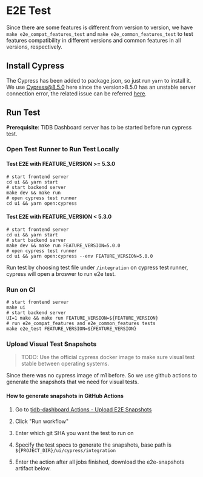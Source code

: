 # E2E Test

Since there are some features is different from version to version, we have `make e2e_compat_features_test` and `make e2e_common_features_test` to test features compatibility in different versions and common features in all versions, respectively.

## Install Cypress

The Cypress has been added to package.json, so just run `yarn` to install it. We use Cypress@8.5.0 here since the version>8.5.0 has an unstable server connection error, the related issue can be referred [here](https://github.com/cypress-io/cypress/issues/18464).

## Run Test

**Prerequisite**: TiDB Dashboard server has to be started before run cypress test.

### Open Test Runner to Run Test Locally

#### Test E2E with FEATURE_VERSION >= 5.3.0

```shell
# start frontend server
cd ui && yarn start
# start backend server
make dev && make run
# open cypress test runner
cd ui && yarn open:cypress
```

#### Test E2E with FEATURE_VERSION < 5.3.0

```shell
# start frontend server
cd ui && yarn start
# start backend server
make dev && make run FEATURE_VERSION=5.0.0
# open cypress test runner
cd ui && yarn open:cypress --env FEATURE_VERSION=5.0.0
```

Run test by choosing test file under `/integration` on cypress test runner, cypress will open a broswer to run e2e test.

### Run on CI

```shell
# start frontend server
make ui
# start backend server
UI=1 make && make run FEATURE_VERSION=${FEATURE_VERSION}
# run e2e_compat_features and e2e_common_features tests
make e2e_test FEATURE_VERSION=${FEATURE_VERSION}
```

### Upload Visual Test Snapshots

> TODO: Use the official cypress docker image to make sure visual test stable between operating systems.

Since there was no cypress image of m1 before. So we use github actions to generate the snapshots that we need for visual tests.

#### How to generate snapshots in GitHub Actions

1. Go to [tidb-dashboard Actions - Upload E2E Snapshots](https://github.com/pingcap/tidb-dashboard/actions/workflows/upload-e2e-snapshots.yaml)

2. Click "Run workflow"

3. Enter which git SHA you want the test to run on

4. Specify the test specs to generate the snapshots, base path is `${PROJECT_DIR}/ui/cypress/integration`

5. Enter the action after all jobs finished, download the e2e-snapshots artifact below.
